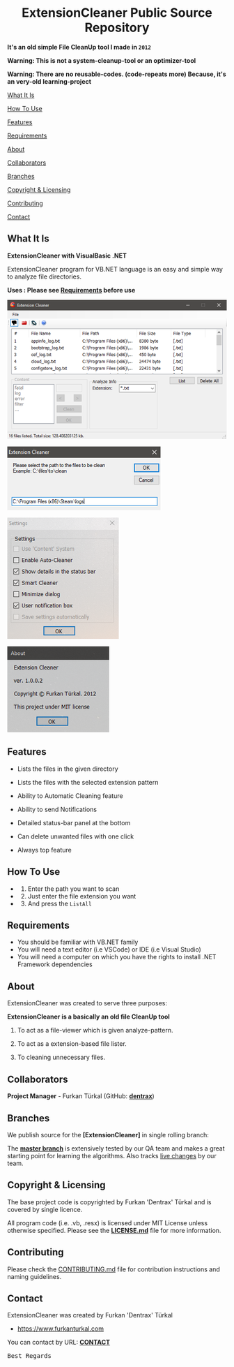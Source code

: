 <h1 align="center">ExtensionCleaner Public Source Repository</h1>

**It's an old simple File CleanUp tool I made in `2012`**

**Warning: This is not a system-cleanup-tool or an optimizer-tool**

**Warning: There are no reusable-codes. (code-repeats more) Because, it's an very-old learning-project**

[What It Is](#what-it-is)

[How To Use](#how-to-use)

[Features](#features)

[Requirements](#requirements)

[About](#about)  

[Collaborators](#collaborators)  

[Branches](#branches) 

[Copyright & Licensing](#copyright--licensing)  

[Contributing](#contributing)  

[Contact](#contact)

## What It Is

**ExtensionCleaner with VisualBasic .NET**

ExtensionCleaner program for VB.NET language is an easy and simple way to analyze file directories.

**Uses : Please see [Requirements](#requirements) before use**

![Preview Thumbnail](https://raw.githubusercontent.com/Dentrax/ExtensionCleaner/master/screenshots/ss_main.png)

![Preview Thumbnail](https://raw.githubusercontent.com/Dentrax/ExtensionCleaner/master/screenshots/ss_selectpath.png)

![Preview Thumbnail](https://raw.githubusercontent.com/Dentrax/ExtensionCleaner/master/screenshots/ss_settings.png)

![Preview Thumbnail](https://raw.githubusercontent.com/Dentrax/ExtensionCleaner/master/screenshots/ss_about.png)

## Features

* Lists the files in the given directory

* Lists the files with the selected extension pattern

* Ability to Automatic Cleaning feature

* Ability to send Notifications

* Detailed status-bar panel at the bottom

* Can delete unwanted files with one click

* Always top feature

## How To Use

* 1. Enter the path you want to scan

* 2. Just enter the file extension you want

* 3. And press the `ListAll`

## Requirements

* You should be familiar with VB.NET family
* You will need a text editor (i.e VSCode) or IDE (i.e Visual Studio)
* You will need a computer on which you have the rights to install .NET Framework dependencies

## About

ExtensionCleaner was created to serve three purposes:

**ExtensionCleaner is a basically an old file CleanUp tool**

1. To act as a file-viewer which is given analyze-pattern.

2. To act as a extension-based file lister.

3. To cleaning unnecessary files.

## Collaborators

**Project Manager** - Furkan Türkal (GitHub: **[dentrax](https://github.com/dentrax)**)

## Branches

We publish source for the **[ExtensionCleaner]** in single rolling branch:

The **[master branch](https://github.com/dentrax/ExtensionCleaner/tree/master)** is extensively tested by our QA team and makes a great starting point for learning the algorithms. Also tracks [live changes](https://github.com/dentrax/ExtensionCleaner/commits/master) by our team. 

## Copyright & Licensing

The base project code is copyrighted by Furkan 'Dentrax' Türkal and is covered by single licence.

All program code (i.e. .vb, .resx) is licensed under MIT License unless otherwise specified. Please see the **[LICENSE.md](https://github.com/Dentrax/ExtensionCleaner/blob/master/LICENSE)** file for more information.

## Contributing

Please check the [CONTRIBUTING.md](CONTRIBUTING.md) file for contribution instructions and naming guidelines.

## Contact

ExtensionCleaner was created by Furkan 'Dentrax' Türkal

 * <https://www.furkanturkal.com>
 
You can contact by URL:
    **[CONTACT](https://github.com/dentrax)**

<kbd>Best Regards</kbd>
